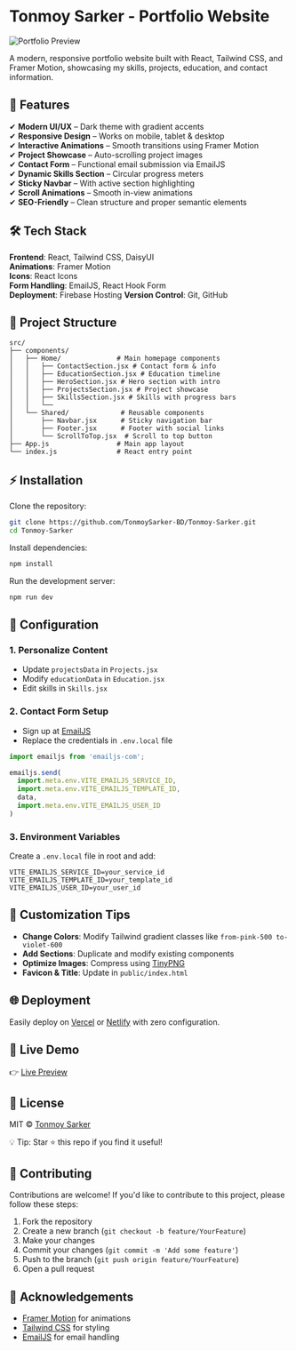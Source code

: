 
# Tonmoy Sarker - Portfolio Website

![Portfolio Preview](https://i.postimg.cc/bvf8QVZp/portfolio.png)

A modern, responsive portfolio website built with React, Tailwind CSS, and Framer Motion, showcasing my skills, projects, education, and contact information.

## 🚀 Features

✔ **Modern UI/UX** – Dark theme with gradient accents  
✔ **Responsive Design** – Works on mobile, tablet & desktop  
✔ **Interactive Animations** – Smooth transitions using Framer Motion  
✔ **Project Showcase** – Auto-scrolling project images  
✔ **Contact Form** – Functional email submission via EmailJS  
✔ **Dynamic Skills Section** – Circular progress meters  
✔ **Sticky Navbar** – With active section highlighting  
✔ **Scroll Animations** – Smooth in-view animations  
✔ **SEO-Friendly** – Clean structure and proper semantic elements

## 🛠 Tech Stack

**Frontend**: React, Tailwind CSS, DaisyUI  
**Animations**: Framer Motion  
**Icons**: React Icons  
**Form Handling**: EmailJS, React Hook Form  
**Deployment**: Firebase Hosting 
**Version Control**: Git, GitHub

## 📂 Project Structure

```
src/
├── components/
│   ├── Home/              # Main homepage components
│   │   ├── ContactSection.jsx # Contact form & info
│   │   ├── EducationSection.jsx # Education timeline
│   │   ├── HeroSection.jsx # Hero section with intro
│   │   ├── ProjectsSection.jsx # Project showcase
│   │   ├── SkillsSection.jsx # Skills with progress bars
│   │   └── 
│   └── Shared/             # Reusable components
│       ├── Navbar.jsx      # Sticky navigation bar
│       ├── Footer.jsx      # Footer with social links
│       └── ScrollToTop.jsx  # Scroll to top button
├── App.js                 # Main app layout
└── index.js               # React entry point
```

## ⚡ Installation

Clone the repository:

```bash
git clone https://github.com/TonmoySarker-BD/Tonmoy-Sarker.git
cd Tonmoy-Sarker
```

Install dependencies:

```bash
npm install
```

Run the development server:

```bash
npm run dev
```

## 🔧 Configuration

### 1. Personalize Content

- Update `projectsData` in `Projects.jsx`
- Modify `educationData` in `Education.jsx`
- Edit skills in `Skills.jsx`

### 2. Contact Form Setup

- Sign up at [EmailJS](https://www.emailjs.com/)
- Replace the credentials in `.env.local` file

```javascript
import emailjs from 'emailjs-com';

emailjs.send(
  import.meta.env.VITE_EMAILJS_SERVICE_ID,
  import.meta.env.VITE_EMAILJS_TEMPLATE_ID,
  data,
  import.meta.env.VITE_EMAILJS_USER_ID
)
```

### 3. Environment Variables

Create a `.env.local` file in root and add:

```env
VITE_EMAILJS_SERVICE_ID=your_service_id
VITE_EMAILJS_TEMPLATE_ID=your_template_id
VITE_EMAILJS_USER_ID=your_user_id
```

## 🎨 Customization Tips

- **Change Colors**: Modify Tailwind gradient classes like `from-pink-500 to-violet-600`
- **Add Sections**: Duplicate and modify existing components
- **Optimize Images**: Compress using [TinyPNG](https://tinypng.com/)
- **Favicon & Title**: Update in `public/index.html`

## 🌐 Deployment

Easily deploy on [Vercel](https://vercel.com/) or [Netlify](https://netlify.com/) with zero configuration.

## 🔗 Live Demo

👉 [Live Preview](https://tonmoysarker.com)


## 📄 License

MIT © [Tonmoy Sarker](https://github.com/TonmoySarker-BD)

💡 Tip: Star ⭐ this repo if you find it useful!
## 🤝 Contributing

Contributions are welcome! If you'd like to contribute to this project, please follow these steps:

1. Fork the repository
2. Create a new branch (`git checkout -b feature/YourFeature`)
3. Make your changes
4. Commit your changes (`git commit -m 'Add some feature'`)
5. Push to the branch (`git push origin feature/YourFeature`)
6. Open a pull request

## 🙏 Acknowledgements

- [Framer Motion](https://www.framer.com/motion/) for animations
- [Tailwind CSS](https://tailwindcss.com/) for styling
- [EmailJS](https://www.emailjs.com/) for email handling